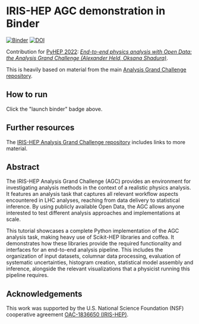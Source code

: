 # IRIS-HEP AGC demonstration in Binder

[![Binder](https://mybinder.org/badge_logo.svg)](https://mybinder.org/v2/gh/alexander-held/agc-binder/main?labpath=coffea.ipynb)
[![DOI](https://zenodo.org/badge/DOI/10.5281/zenodo.7061743.svg)](https://doi.org/10.5281/zenodo.7061743)

Contribution for [PyHEP 2022](https://indico.cern.ch/e/PyHEP2022): [_End-to-end physics analysis with Open Data: the Analysis Grand Challenge (Alexander Held, Oksana Shadura)_](https://indico.cern.ch/event/1150631/contributions/5000592/).

This is heavily based on material from the main [Analysis Grand Challenge repository](https://github.com/iris-hep/analysis-grand-challenge/).

## How to run

Click the "launch binder" badge above.

## Further resources

The [IRIS-HEP Analysis Grand Challenge repository](https://github.com/iris-hep/analysis-grand-challenge/) includes links to more material.

## Abstract

The IRIS-HEP Analysis Grand Challenge (AGC) provides an environment for investigating analysis methods in the context of a realistic physics analysis. It features an analysis task that captures all relevant workflow aspects encountered in LHC analyses, reaching from data delivery to statistical inference. By using publicly available Open Data, the AGC allows anyone interested to test different analysis approaches and implementations at scale.

This tutorial showcases a complete Python implementation of the AGC analysis task, making heavy use of Scikit-HEP libraries and coffea. It demonstrates how these libraries provide the required functionality and interfaces for an end-to-end analysis pipeline. This includes the organization of input datasets, columnar data processing, evaluation of systematic uncertainties, histogram creation, statistical model assembly and inference, alongside the relevant visualizations that a physicist running this pipeline requires.

## Acknowledgements

This work was supported by the U.S. National Science Foundation (NSF) cooperative agreement [OAC-1836650 (IRIS-HEP)](https://nsf.gov/awardsearch/showAward?AWD_ID=1836650).
